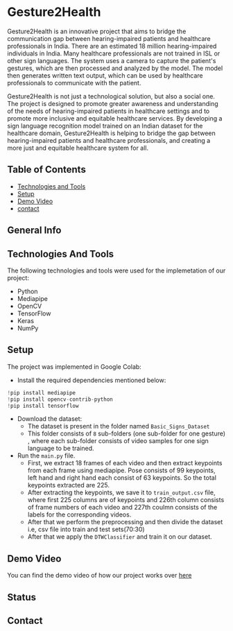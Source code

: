 # **Gesture2Health**

Gesture2Health is an innovative project that aims to bridge the communication gap between hearing-impaired patients and healthcare professionals in India.  There are an estimated 18 million hearing-impaired individuals in India. Many healthcare professionals are not trained in ISL or other sign languages. The system uses a camera to capture the patient's gestures, which are then processed and analyzed by the model. The model then generates written text output, which can be used by healthcare professionals to communicate with the patient. 

Gesture2Health is not just a technological solution, but also a social one. The project is designed to promote greater awareness and understanding of the needs of hearing-impaired patients in healthcare settings and to promote more inclusive and equitable healthcare services. By developing a sign language recognition model trained on an Indian dataset for the healthcare domain, Gesture2Health is helping to bridge the gap between hearing-impaired patients and healthcare professionals, and creating a more just and equitable healthcare system for all.
    
## Table of Contents
* [Technologies and Tools](#technologies-and-tools)
* [Setup](#setup)
* [Demo Video](#demo-video)
* [contact](#contact)

## General Info

## Technologies And Tools
The following technologies and tools were used for the implemetation of our project:
- Python
- Mediapipe
- OpenCV
- TensorFlow
- Keras
- NumPy

## Setup
The project was implemented in Google Colab:
- Install the required dependencies mentioned below:
```python
!pip install mediapipe
!pip install opencv-contrib-python
!pip install tensorflow
```
- Download the dataset:
    - The dataset is present in the folder named `Basic_Signs_Dataset`
    - This folder consists of `8` sub-folders (one sub-folder for one gesture) , where each sub-folder consists of video samples for one sign language to be trained.
 - Run the `main.py` file.
    - First, we extract 18 frames of each video and then extract keypoints from each frame using mediapipe. Pose consists of 99 keypoints, left hand and right hand each consist of 63 keypoints. So the total keypoints extracted are 225.
    - After extracting the keypoints, we save it to `train_output.csv` file, where first 225 columns are of keypoints and 226th column consists of frame numbers of each video and 227th coulmn consists of the labels for the corresponding videos.
    - After that we perform the preprocessing and then divide the dataset i.e, csv file into train and test sets(70:30)
    - After that we apply the `DTWClassifier` and train it on our dataset.
    
## Demo Video
You can find the demo video of how our project works over [here]()

## Status


## Contact
